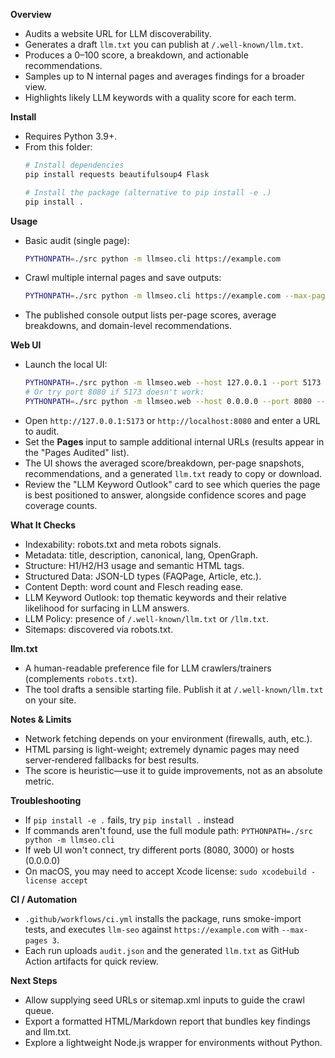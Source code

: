 **Overview**
- Audits a website URL for LLM discoverability.
- Generates a draft `llm.txt` you can publish at `/.well-known/llm.txt`.
- Produces a 0–100 score, a breakdown, and actionable recommendations.
- Samples up to N internal pages and averages findings for a broader view.
- Highlights likely LLM keywords with a quality score for each term.

**Install**
- Requires Python 3.9+.
- From this folder:
  ```bash
  # Install dependencies
  pip install requests beautifulsoup4 Flask
  
  # Install the package (alternative to pip install -e .)
  pip install .
  ```

**Usage**
- Basic audit (single page):
  ```bash
  PYTHONPATH=./src python -m llmseo.cli https://example.com
  ```
- Crawl multiple internal pages and save outputs:
  ```bash
  PYTHONPATH=./src python -m llmseo.cli https://example.com --max-pages 5 --json --save-llm-txt --out-dir ./out > report.json
  ```
- The published console output lists per-page scores, average breakdowns, and domain-level recommendations.

**Web UI**
- Launch the local UI:
  ```bash
  PYTHONPATH=./src python -m llmseo.web --host 127.0.0.1 --port 5173 --debug
  # Or try port 8080 if 5173 doesn't work:
  PYTHONPATH=./src python -m llmseo.web --host 0.0.0.0 --port 8080 --debug
  ```
- Open `http://127.0.0.1:5173` or `http://localhost:8080` and enter a URL to audit.
- Set the **Pages** input to sample additional internal URLs (results appear in the "Pages Audited" list).
- The UI shows the averaged score/breakdown, per-page snapshots, recommendations, and a generated `llm.txt` ready to copy or download.
- Review the "LLM Keyword Outlook" card to see which queries the page is best positioned to answer, alongside confidence scores and page coverage counts.

**What It Checks**
- Indexability: robots.txt and meta robots signals.
- Metadata: title, description, canonical, lang, OpenGraph.
- Structure: H1/H2/H3 usage and semantic HTML tags.
- Structured Data: JSON-LD types (FAQPage, Article, etc.).
- Content Depth: word count and Flesch reading ease.
- LLM Keyword Outlook: top thematic keywords and their relative likelihood for surfacing in LLM answers.
- LLM Policy: presence of `/.well-known/llm.txt` or `/llm.txt`.
- Sitemaps: discovered via robots.txt.

**llm.txt**
- A human-readable preference file for LLM crawlers/trainers (complements `robots.txt`).
- The tool drafts a sensible starting file. Publish it at `/.well-known/llm.txt` on your site.

**Notes & Limits**
- Network fetching depends on your environment (firewalls, auth, etc.).
- HTML parsing is light-weight; extremely dynamic pages may need server‑rendered fallbacks for best results.
- The score is heuristic—use it to guide improvements, not as an absolute metric.

**Troubleshooting**
- If `pip install -e .` fails, try `pip install .` instead
- If commands aren't found, use the full module path: `PYTHONPATH=./src python -m llmseo.cli`
- If web UI won't connect, try different ports (8080, 3000) or hosts (0.0.0.0)
- On macOS, you may need to accept Xcode license: `sudo xcodebuild -license accept`

**CI / Automation**
- `.github/workflows/ci.yml` installs the package, runs smoke-import tests, and executes `llm-seo` against `https://example.com` with `--max-pages 3`.
- Each run uploads `audit.json` and the generated `llm.txt` as GitHub Action artifacts for quick review.

**Next Steps**
- Allow supplying seed URLs or sitemap.xml inputs to guide the crawl queue.
- Export a formatted HTML/Markdown report that bundles key findings and llm.txt.
- Explore a lightweight Node.js wrapper for environments without Python.
